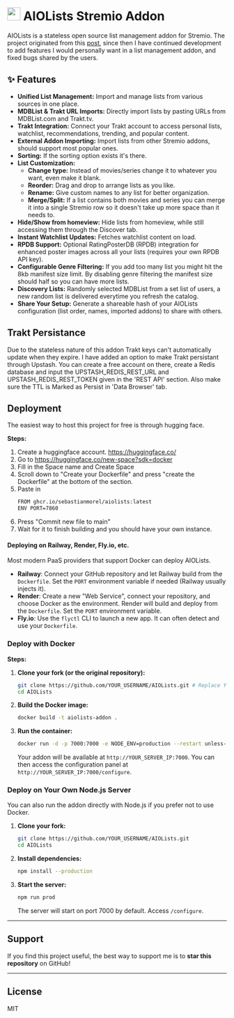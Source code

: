 # <img src="https://i.imgur.com/GvUktU5.png" width="30"/> AIOLists Stremio Addon

AIOLists is a stateless open source list management addon for Stremio. The project originated from this [post](https://www.reddit.com/r/StremioAddons/comments/1kbfk67/concept_for_an_aiolist_addon/), since then I have continued development to add features I would personally want in a list management addon, and fixed bugs shared by the users.

## ✨ Features
- **Unified List Management:** Import and manage lists from various sources in one place.
- **MDBList & Trakt URL Imports:** Directly import lists by pasting URLs from MDBList.com and Trakt.tv.
- **Trakt Integration:** Connect your Trakt account to access personal lists, watchlist, recommendations, trending, and popular content.
- **External Addon Importing:** Import lists from other Stremio addons, should support most popular ones.
- **Sorting:** If the sorting option exists it's there.
- **List Customization:**
    - **Change type:** Instead of movies/series change it to whatever you want, even make it blank.
    - **Reorder:** Drag and drop to arrange lists as you like.
    - **Rename:** Give custom names to any list for better organization.
    - **Merge/Split:** If a list contains both movies and series you can merge it into a single Stremio row so it doesn't take up more space than it needs to.
- **Hide/Show from homeview:** Hide lists from homeview, while still accessing them through the Discover tab.
- **Instant Watchlist Updates:** Fetches watchlist content on load.
- **RPDB Support:** Optional RatingPosterDB (RPDB) integration for enhanced poster images across all your lists (requires your own RPDB API key).
- **Configurable Genre Filtering:** If you add too many list you might hit the 8kb manifest size limit. By disabling genre filtering the manifest size should half so you can have more lists.
- **Discovery Lists:** Randomly selected MDBList from a set list of users, a new random list is delivered everytime you refresh the catalog.
- **Share Your Setup:** Generate a shareable hash of your AIOLists configuration (list order, names, imported addons) to share with others.

## Trakt Persistance

Due to the stateless nature of this addon Trakt keys can't automatically update when they expire. I have added an option to make Trakt persistant through Upstash. You can create a free account on there, create a Redis database and input the UPSTASH_REDIS_REST_URL and UPSTASH_REDIS_REST_TOKEN given in the 'REST API' section. Also make sure the TTL is Marked as Persist in 'Data Browser' tab.

## Deployment

The easiest way to host this project for free is through hugging face.

**Steps:**
1. Create a huggingface account. https://huggingface.co/
2. Go to https://huggingface.co/new-space?sdk=docker
3. Fill in the Space name and Create Space
4. Scroll down to "Create your Dockerfile" and press "create the Dockerfile" at the bottom of the section.
5. Paste in
    ```bash
    FROM ghcr.io/sebastianmorel/aiolists:latest
    ENV PORT=7860
    ```
6. Press "Commit new file to main"
7. Wait for it to finish building and you should have your own instance.

#### Deploying on Railway, Render, Fly.io, etc.

Most modern PaaS providers that support Docker can deploy AIOLists.
-   **Railway**: Connect your GitHub repository and let Railway build from the `Dockerfile`. Set the `PORT` environment variable if needed (Railway usually injects it).
-   **Render**: Create a new "Web Service", connect your repository, and choose Docker as the environment. Render will build and deploy from the `Dockerfile`. Set the `PORT` environment variable.
-   **Fly.io**: Use the `flyctl` CLI to launch a new app. It can often detect and use your `Dockerfile`.

### Deploy with Docker

**Steps:**

1.  **Clone your fork (or the original repository):**
    ```bash
    git clone https://github.com/YOUR_USERNAME/AIOLists.git # Replace YOUR_USERNAME if you forked
    cd AIOLists
    ```

2.  **Build the Docker image:**
    ```bash
    docker build -t aiolists-addon .
    ```

3.  **Run the container:**
    ```bash
    docker run -d -p 7000:7000 -e NODE_ENV=production --restart unless-stopped aiolists-addon
    ```
    Your addon will be available at `http://YOUR_SERVER_IP:7000`. You can then access the configuration panel at `http://YOUR_SERVER_IP:7000/configure`.

### Deploy on Your Own Node.js Server

You can also run the addon directly with Node.js if you prefer not to use Docker.

1.  **Clone your fork:**
    ```bash
    git clone https://github.com/YOUR_USERNAME/AIOLists.git
    cd AIOLists
    ```
2.  **Install dependencies:**
    ```bash
    npm install --production
    ```
3.  **Start the server:**
    ```bash
    npm run prod
    ```
    The server will start on port 7000 by default. Access `/configure`.

---

## Support

If you find this project useful, the best way to support me is to **star this repository** on GitHub!

---

## License

MIT
